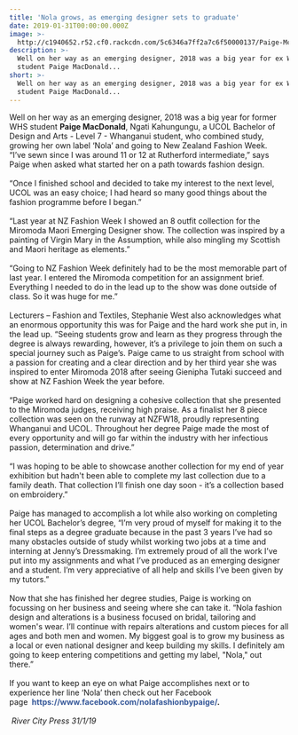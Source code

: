 ```yaml
---
title: 'Nola grows, as emerging designer sets to graduate'
date: 2019-01-31T00:00:00.000Z
image: >-
  http://c1940652.r52.cf0.rackcdn.com/5c6346a7ff2a7c6f50000137/Paige-McDonald-fashion-250-RCP-31.1.19.jpg
description: >-
  Well on her way as an emerging designer, 2018 was a big year for ex WHS
  student Paige MacDonald...
short: >-
  Well on her way as an emerging designer, 2018 was a big year for ex WHS
  student Paige MacDonald...
---
```


<div id="id_5c63456e92bbf6a81242575" class="text_exposed_root text_exposed" style="display: inline; font-family: inherit;">Well on her way as an emerging designer, 2018 was a big year for former WHS student&nbsp;<strong>Paige MacDonald</strong>, Ngati Kahungungu, a UCOL Bachelor of Design and Arts - Level 7 - Whanganui student, who combined study, growing her own label &lsquo;Nola&rsquo; and going to New Zealand Fashion Week.</div>
<div class="text_exposed_root text_exposed" style="display: inline; font-family: inherit;">&nbsp;</div>
<div class="text_exposed_root text_exposed" style="display: inline; font-family: inherit;">&ldquo;I&rsquo;ve sewn since I was around 11 or 12 at Rutherford intermediate,&rdquo; says Paige when asked wh<span class="text_exposed_show" style="display: inline; font-family: inherit;">at started her on a path towards fashion design.&nbsp;</span></div>
<div class="text_exposed_root text_exposed" style="display: inline; font-family: inherit;"><span class="text_exposed_show" style="display: inline; font-family: inherit;"><br /></span></div>
<div class="text_exposed_root text_exposed" style="display: inline; font-family: inherit;"><span class="text_exposed_show" style="display: inline; font-family: inherit;"><br /></span></div>
<div class="text_exposed_root text_exposed" style="display: inline; font-family: inherit;"><span class="text_exposed_show" style="display: inline; font-family: inherit;">&ldquo;Once I finished school and decided to take my interest to the next level, UCOL was an easy choice; I had heard so many good things about the fashion programme before I began.&rdquo;<br /></span></div>
<div class="text_exposed_root text_exposed" style="display: inline; font-family: inherit;"><span class="text_exposed_show" style="display: inline; font-family: inherit;"><br /></span></div>
<div class="text_exposed_root text_exposed" style="display: inline; font-family: inherit;"><span class="text_exposed_show" style="display: inline; font-family: inherit;">&ldquo;Last year at NZ Fashion Week I showed an 8 outfit collection for the Miromoda Maori Emerging Designer show. The collection was inspired by a painting of Virgin Mary in the Assumption, while also mingling my Scottish and Maori heritage as elements.&rdquo;<br /></span></div>
<div class="text_exposed_root text_exposed" style="display: inline; font-family: inherit;"><span class="text_exposed_show" style="display: inline; font-family: inherit;"><br /></span></div>
<div class="text_exposed_root text_exposed" style="display: inline; font-family: inherit;"><span class="text_exposed_show" style="display: inline; font-family: inherit;">&ldquo;Going to NZ Fashion Week definitely had to be the most memorable part of last year. I entered the Miromoda competition for an assignment brief. Everything I needed to do in the lead up to the show was done outside of class. So it was huge for me.&rdquo;<br /></span></div>
<div class="text_exposed_root text_exposed" style="display: inline; font-family: inherit;"><span class="text_exposed_show" style="display: inline; font-family: inherit;"><br /></span></div>
<div class="text_exposed_root text_exposed" style="display: inline; font-family: inherit;"><span class="text_exposed_show" style="display: inline; font-family: inherit;">Lecturers &ndash; Fashion and Textiles, Stephanie West also acknowledges what an enormous opportunity this was for Paige and the hard work she put in, in the lead up. &ldquo;Seeing students grow and learn as they progress through the degree is always rewarding, however, it&rsquo;s a privilege to join them on such a special journey such as Paige&rsquo;s. Paige came to us straight from school with a passion for creating and a clear direction and by her third year she was inspired to enter Miromoda 2018 after seeing Gienipha Tutaki succeed and show at NZ Fashion Week the year before.<br /></span></div>
<div class="text_exposed_root text_exposed" style="display: inline; font-family: inherit;"><span class="text_exposed_show" style="display: inline; font-family: inherit;"><br /></span></div>
<div class="text_exposed_root text_exposed" style="display: inline; font-family: inherit;"><span class="text_exposed_show" style="display: inline; font-family: inherit;">&ldquo;Paige worked hard on designing a cohesive collection that she presented to the Miromoda judges, receiving high praise. As a finalist her 8 piece collection was seen on the runway at NZFW18, proudly representing Whanganui and UCOL. Throughout her degree Paige made the most of every opportunity and will go far within the industry with her infectious passion, determination and drive.&rdquo;<br /></span></div>
<div class="text_exposed_root text_exposed" style="display: inline; font-family: inherit;"><span class="text_exposed_show" style="display: inline; font-family: inherit;"><br /></span></div>
<div class="text_exposed_root text_exposed" style="display: inline; font-family: inherit;"><span class="text_exposed_show" style="display: inline; font-family: inherit;">&ldquo;I was hoping to be able to showcase another collection for my end of year exhibition but hadn't been able to complete my last collection due to a family death. That collection I&rsquo;ll finish one day soon - it&rsquo;s a collection based on embroidery.&rdquo;<br /></span></div>
<div class="text_exposed_root text_exposed" style="display: inline; font-family: inherit;"><span class="text_exposed_show" style="display: inline; font-family: inherit;"><br /></span></div>
<div class="text_exposed_root text_exposed" style="display: inline; font-family: inherit;"><span class="text_exposed_show" style="display: inline; font-family: inherit;">Paige has managed to accomplish a lot while also working on completing her UCOL Bachelor&rsquo;s degree, &ldquo;I&rsquo;m very proud of myself for making it to the final steps as a degree graduate because in the past 3 years I&rsquo;ve had so many obstacles outside of study whilst working two jobs at a time and interning at Jenny&rsquo;s Dressmaking. I&rsquo;m extremely proud of all the work I&rsquo;ve put into my assignments and what I&rsquo;ve produced as an emerging designer and a student. I&rsquo;m very appreciative of all help and skills I&rsquo;ve been given by my tutors.&rdquo;<br /></span></div>
<div class="text_exposed_root text_exposed" style="display: inline; font-family: inherit;"><span class="text_exposed_show" style="display: inline; font-family: inherit;"><br /></span></div>
<div class="text_exposed_root text_exposed" style="display: inline; font-family: inherit;"><span class="text_exposed_show" style="display: inline; font-family: inherit;">Now that she has finished her degree studies, Paige is working on focussing on her business and seeing where she can take it. &ldquo;Nola fashion design and alterations is a business focused on bridal, tailoring and women's wear. I&rsquo;ll continue with repairs alterations and custom pieces for all ages and both men and women. My biggest goal is to grow my business as a local or even national designer and keep building my skills. I definitely am going to keep entering competitions and getting my label, "Nola," out there.&rdquo;&nbsp;<br /></span></div>
<div class="text_exposed_root text_exposed" style="display: inline; font-family: inherit;"><span class="text_exposed_show" style="display: inline; font-family: inherit;"><br /></span></div>
<div class="text_exposed_root text_exposed" style="display: inline; font-family: inherit;"><span class="text_exposed_show" style="display: inline; font-family: inherit;">If you want to keep an eye on what Paige accomplishes next or to experience her line &lsquo;Nola&rsquo; then check out her Facebook page&nbsp;<strong>&nbsp;<a style="color: #365899; cursor: pointer; text-decoration-line: none; font-family: inherit;" href="https://www.facebook.com/nolafashionbypaige/" rel="nofollow"><span style="font-family: inherit;">https://www.facebook.com/</span>nolafashionbypaige/</a>.</strong></span></div>
<div class="text_exposed_root text_exposed" style="display: inline; font-family: inherit;"><span class="text_exposed_show" style="display: inline; font-family: inherit;"><br /></span></div>
<div class="text_exposed_root text_exposed" style="display: inline; font-family: inherit;"><span class="text_exposed_show" style="display: inline; font-family: inherit;"><br /></span></div>
<div class="text_exposed_root text_exposed" style="display: inline; font-family: inherit;"><span class="text_exposed_show" style="display: inline; font-family: inherit;">&nbsp;<em>River City Press 31/1/19</em></span></div>
<div>
<div class="text_exposed_root text_exposed" style="display: inline; font-family: inherit;"><span class="text_exposed_show" style="display: inline; font-family: inherit;"><br /></span></div>
</div>

